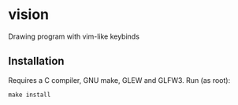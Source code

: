 # vision
Drawing program with vim-like keybinds

## Installation
Requires a C compiler, GNU make, GLEW and GLFW3.
Run (as root):
```
make install
```
